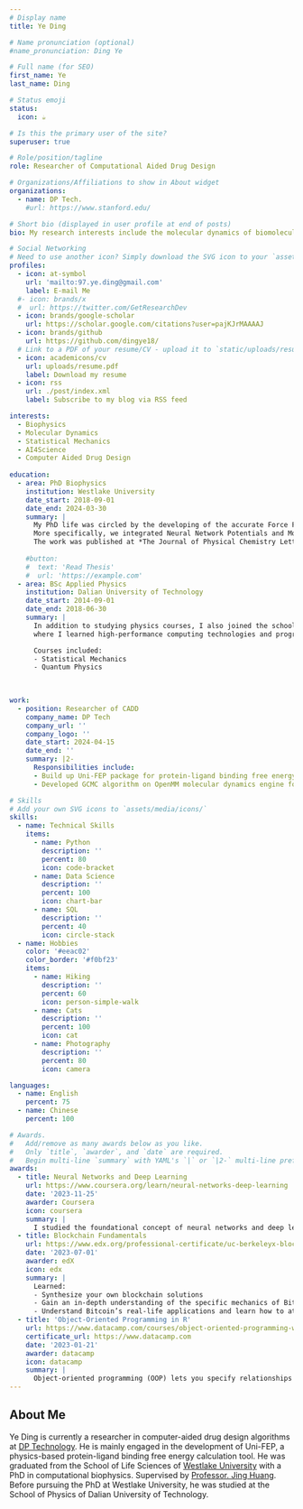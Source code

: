 ```yaml
---
# Display name
title: Ye Ding

# Name pronunciation (optional)
#name_pronunciation: Ding Ye

# Full name (for SEO)
first_name: Ye
last_name: Ding

# Status emoji
status:
  icon: ☕️

# Is this the primary user of the site?
superuser: true

# Role/position/tagline
role: Researcher of Computational Aided Drug Design

# Organizations/Affiliations to show in About widget
organizations:
  - name: DP Tech.
    #url: https://www.stanford.edu/

# Short bio (displayed in user profile at end of posts)
bio: My research interests include the molecular dynamics of biomolecules, drug design, and the application of deep learning in biological sciences.

# Social Networking
# Need to use another icon? Simply download the SVG icon to your `assets/media/icons/` folder.
profiles:
  - icon: at-symbol
    url: 'mailto:97.ye.ding@gmail.com'
    label: E-mail Me
  #- icon: brands/x
  #  url: https://twitter.com/GetResearchDev
  - icon: brands/google-scholar
    url: https://scholar.google.com/citations?user=pajKJrMAAAAJ
  - icon: brands/github
    url: https://github.com/dingye18/
  # Link to a PDF of your resume/CV - upload it to `static/uploads/resume.pdf`
  - icon: academicons/cv
    url: uploads/resume.pdf
    label: Download my resume
  - icon: rss
    url: ./post/index.xml
    label: Subscribe to my blog via RSS feed

interests:
  - Biophysics
  - Molecular Dynamics
  - Statistical Mechanics
  - AI4Science
  - Computer Aided Drug Design
  
education:
  - area: PhD Biophysics
    institution: Westlake University
    date_start: 2018-09-01
    date_end: 2024-03-30
    summary: |
      My PhD life was circled by the developing of the accurate Force Field for metalloproteins.
      More specifically, we integrated Neural Network Potentials and Molecular Mechanics for the modeling of the zinc-protein interactions.
      The work was published at *The Journal of Physical Chemistry Letters*: [DP/MM: A Hybrid Model for Zinc--Protein Interactions in Molecular Dynamics](https://pubs.acs.org/doi/abs/10.1021/acs.jpclett.3c03158)   
      
    #button:
    #  text: 'Read Thesis'
    #  url: 'https://example.com'
  - area: BSc Applied Physics
    institution: Dalian University of Technology
    date_start: 2014-09-01
    date_end: 2018-06-30
    summary: | 
      In addition to studying physics courses, I also joined the school's supercomputing club, 
      where I learned high-performance computing technologies and programming skills.

      Courses included:
      - Statistical Mechanics
      - Quantum Physics
      
  

work:
  - position: Researcher of CADD
    company_name: DP Tech
    company_url: ''
    company_logo: ''
    date_start: 2024-04-15
    date_end: ''
    summary: |2-
      Responsibilities include:
      - Build up Uni-FEP package for protein-ligand binding free energy evaluation.
      - Developed GCMC algorithm on OpenMM molecular dynamics engine for the enhanced sampling on water molecules in the cavity.

# Skills
# Add your own SVG icons to `assets/media/icons/`
skills:
  - name: Technical Skills
    items:
      - name: Python
        description: ''
        percent: 80
        icon: code-bracket
      - name: Data Science
        description: ''
        percent: 100
        icon: chart-bar
      - name: SQL
        description: ''
        percent: 40
        icon: circle-stack
  - name: Hobbies
    color: '#eeac02'
    color_border: '#f0bf23'
    items:
      - name: Hiking
        description: ''
        percent: 60
        icon: person-simple-walk
      - name: Cats
        description: ''
        percent: 100
        icon: cat
      - name: Photography
        description: ''
        percent: 80
        icon: camera

languages:
  - name: English
    percent: 75
  - name: Chinese
    percent: 100

# Awards.
#   Add/remove as many awards below as you like.
#   Only `title`, `awarder`, and `date` are required.
#   Begin multi-line `summary` with YAML's `|` or `|2-` multi-line prefix and indent 2 spaces below.
awards:
  - title: Neural Networks and Deep Learning
    url: https://www.coursera.org/learn/neural-networks-deep-learning
    date: '2023-11-25'
    awarder: Coursera
    icon: coursera
    summary: |
      I studied the foundational concept of neural networks and deep learning. By the end, I was familiar with the significant technological trends driving the rise of deep learning; build, train, and apply fully connected deep neural networks; implement efficient (vectorized) neural networks; identify key parameters in a neural network’s architecture; and apply deep learning to your own applications.
  - title: Blockchain Fundamentals
    url: https://www.edx.org/professional-certificate/uc-berkeleyx-blockchain-fundamentals
    date: '2023-07-01'
    awarder: edX
    icon: edx
    summary: |
      Learned:
      - Synthesize your own blockchain solutions
      - Gain an in-depth understanding of the specific mechanics of Bitcoin
      - Understand Bitcoin’s real-life applications and learn how to attack and destroy Bitcoin, Ethereum, smart contracts and Dapps, and alternatives to Bitcoin’s Proof-of-Work consensus algorithm
  - title: 'Object-Oriented Programming in R'
    url: https://www.datacamp.com/courses/object-oriented-programming-with-s3-and-r6-in-r
    certificate_url: https://www.datacamp.com
    date: '2023-01-21'
    awarder: datacamp
    icon: datacamp
    summary: |
      Object-oriented programming (OOP) lets you specify relationships between functions and the objects that they can act on, helping you manage complexity in your code. This is an intermediate level course, providing an introduction to OOP, using the S3 and R6 systems. S3 is a great day-to-day R programming tool that simplifies some of the functions that you write. R6 is especially useful for industry-specific analyses, working with web APIs, and building GUIs.
---
```


## About Me

Ye Ding is currently a researcher in computer-aided drug design algorithms at [DP Technology](https://www.dp.tech/en). 
He is mainly engaged in the development of Uni-FEP, a physics-based protein-ligand binding free energy calculation tool. He was graduated from the School of Life Sciences of [Westlake University](https://en.westlake.edu.cn/) with a PhD in computational biophysics. 
Supervised by [Professor. Jing Huang](http://www.compbiophysics.org/). 
Before pursuing the PhD at Westlake University, he was studied at the School of Physics of Dalian University of Technology.
